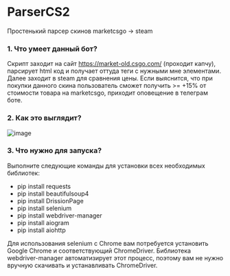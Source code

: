 # ParserCS2
Простенький парсер скинов marketcsgo -> steam

### 1. Что умеет данный бот?
Скрипт заходит на сайт https://market-old.csgo.com/ (проходит капчу), парсирует html код и получает оттуда теги с нужными мне элементами. Далее заходит в steam для сравнения цены. Если выяснится, что при покупки данного скина пользователь сможет получить >= +15% от стоимости товара на marketcsgo, приходит оповещение в телеграм боте.

### 2. Как это выглядит?
![image](https://github.com/user-attachments/assets/86663a54-0c17-4fc6-926c-2def4a7e645d)

### 3. Что нужно для запуска?
Выполните следующие команды для установки всех необходимых библиотек:
* pip install requests
* pip install beautifulsoup4
* pip install DrissionPage
* pip install selenium
* pip install webdriver-manager
* pip install aiogram
* pip install aiohttp
  
Для использования selenium с Chrome вам потребуется установить Google Chrome и соответствующий ChromeDriver. Библиотека webdriver-manager автоматизирует этот процесс, поэтому вам не нужно вручную скачивать и устанавливать ChromeDriver.

